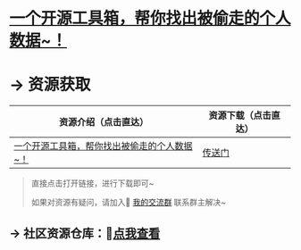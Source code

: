 

# [一个开源工具箱，帮你找出被偷走的个人数据~！](https://mp.weixin.qq.com/s/szHwiXrC6Xl1gsjEPm6APw)



# → 资源获取



| 资源介绍（点击直达）                                         | 资源下载（点击直达）                                         |
| ------------------------------------------------------------ | ------------------------------------------------------------ |
| [一个开源工具箱，帮你找出被偷走的个人数据~！](https://mp.weixin.qq.com/s/szHwiXrC6Xl1gsjEPm6APw) | [传送门](https://gitee.com/zhaofeng092/python_auto_office/blob/master/%E5%85%AC%E4%BC%97%E5%8F%B7/%E4%B8%80%E4%B8%AA%E5%BC%80%E6%BA%90%E5%B7%A5%E5%85%B7%E7%AE%B1%EF%BC%8C%E5%B8%AE%E4%BD%A0%E6%89%BE%E5%87%BA%E8%A2%AB%E5%81%B7%E8%B5%B0%E7%9A%84%E4%B8%AA%E4%BA%BA%E6%95%B0%E6%8D%AE~%EF%BC%81/info.txt) |

> 直接点击打开链接，进行下载即可~
>
> 如果对资源有疑问，请加入🚸 [我的交流群](https://mp.weixin.qq.com/s/6cR5fMSCtdI5sJdWiDwhOA) 联系群主解决~
>



## → 社区资源仓库：🚀[点我查看](http://t.cn/A6qTvrFK)

